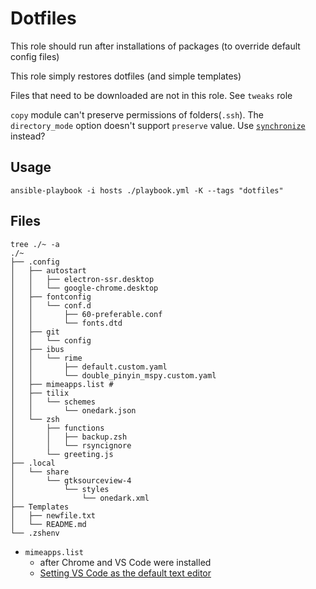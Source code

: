 # Dotfiles

This role should run after installations of packages (to override default config files)

This role simply restores dotfiles (and simple templates)

Files that need to be downloaded are not in this role. See `tweaks` role

`copy` module can't preserve permissions of folders(`.ssh`). The `directory_mode` option doesn't support `preserve` value. Use [`synchronize`](https://docs.ansible.com/ansible/latest/collections/ansible/posix/synchronize_module.html) instead?

## Usage

`ansible-playbook -i hosts ./playbook.yml -K --tags "dotfiles"`

## Files

```
tree ./~ -a
./~
├── .config
│   ├── autostart
│   │   ├── electron-ssr.desktop
│   │   └── google-chrome.desktop
│   ├── fontconfig
│   │   └── conf.d
│   │       ├── 60-preferable.conf
│   │       └── fonts.dtd
│   ├── git
│   │   └── config
│   ├── ibus
│   │   └── rime
│   │       ├── default.custom.yaml
│   │       └── double_pinyin_mspy.custom.yaml
│   ├── mimeapps.list # 
│   ├── tilix
│   │   └── schemes
│   │       └── onedark.json
│   └── zsh
│       ├── functions
│       │   ├── backup.zsh
│       │   └── rsyncignore
│       └── greeting.js
├── .local
│   └── share
│       └── gtksourceview-4
│           └── styles
│               └── onedark.xml
├── Templates
│   ├── newfile.txt
│   └── README.md
└── .zshenv
```

- `mimeapps.list`
  - after Chrome and VS Code were installed
  - [Setting VS Code as the default text editor](https://code.visualstudio.com/docs/setup/linux#_setting-vs-code-as-the-default-text-editor)
